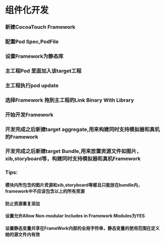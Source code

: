 #  组件化开发

###  新建CocoaTouch Framework

###  配置Pod Spec,PodFile

### 设置Framework为静态库

###  主工程Pod 里面加入该target工程

###  主工程执行pod update

###  选择Framework 拖到主工程的Link Binary With Library

###  开始开发Framework


### 开发完成之后新建target aggregate,用来构建同时支持模拟器和真机的Framework

### 开发完成之后新建target Bundle,用来放置资源文件如图片，xib,storyboard等，构建同时支持模拟器和真机Framework

### Tips:

####  模块内所包含的图片资源和xib,storyboard等都且只能放在bundle内，framework中不应该包含以上的所有资源
####  防止资源重复添加
####  设置允许Allow Non-modular Includes in Framework Modules为YES
#### 设置静态变量共享在FrameWork内部的全局字符串，静态变量的使用范围在定义她的源文件内有效



